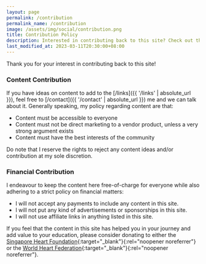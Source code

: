 ```yaml
---
layout: page
permalink: /contribution
permalink_name: /contribution
image: /assets/img/social/contribution.png
title: Contribution Policy
description: Interested in contributing back to this site? Check out this policy.
last_modified_at: 2023-03-11T20:30:00+08:00
---
```


Thank you for your interest in contributing back to this site!

### Content Contribution

If you have ideas on content to add to the [/links]({{ '/links' | absolute_url }}), feel free to [/contact]({{ '/contact' | absolute_url }}) me and we can talk about it. Generally speaking, my policy regarding content are that:

- Content must be accessible to everyone
- Content must not be direct marketing to a vendor product, unless a very strong argument exists
- Content must have the best interests of the community

Do note that I reserve the rights to reject any content ideas and/or contribution at my sole discretion.

### Financial Contribution

I endeavour to keep the content here free-of-charge for everyone while also adhering to a strict policy on financial matters:

- I will not accept any payments to include any content in this site.
- I will not put any kind of advertisements or sponsorships in this site.
- I will not use affiliate links in anything listed in this site.

If you feel that the content in this site has helped you in your journey and add value to your education, please consider donating to either the [Singapore Heart Foundation](https://www.giving.sg/singapore-heart-foundation){:target="_blank"}{:rel="noopener noreferrer"} or the [World Heart Federation](https://world-heart-federation.org/donations/){:target="_blank"}{:rel="noopener noreferrer"}.